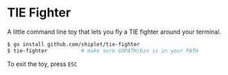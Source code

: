 # TIE Fighter
A little command line toy that lets you fly a TIE fighter around your terminal.

```bash
$ go install github.com/shiplet/tie-fighter
$ tie-fighter           # make sure GOPATH/bin is in your PATH
```

To exit the toy, press `ESC`

